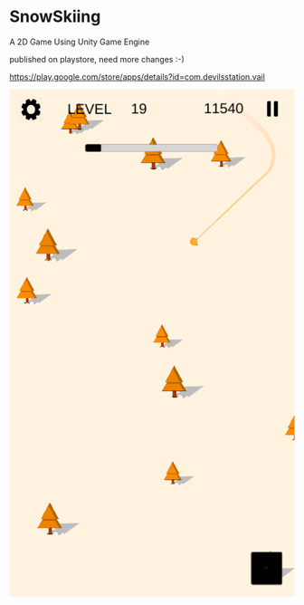 # SnowSkiing

A 2D Game Using Unity Game Engine

published on playstore, need more changes :-)

https://play.google.com/store/apps/details?id=com.devilsstation.vail

![alt text](https://github.com/AUser000/SnowSkiing/blob/master/Assets/Images/Screenshot_Initial_Implimentation.png)
